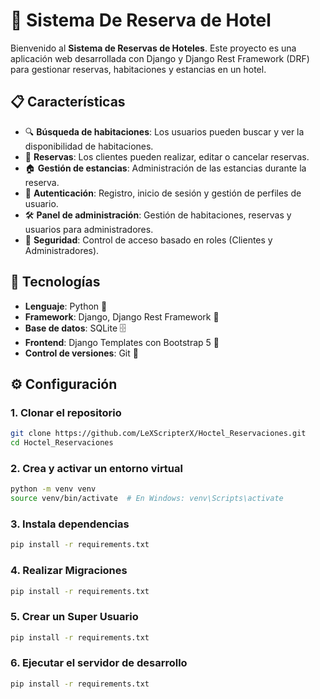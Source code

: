 # 🏨 Sistema De Reserva de Hotel

Bienvenido al **Sistema de Reservas de Hoteles**. Este proyecto es una aplicación web desarrollada con Django y Django Rest Framework (DRF) para gestionar reservas, habitaciones y estancias en un hotel.

## 📋 Características

- 🔍 **Búsqueda de habitaciones**: Los usuarios pueden buscar y ver la disponibilidad de habitaciones.
- 📅 **Reservas**: Los clientes pueden realizar, editar o cancelar reservas.
- 🏠 **Gestión de estancias**: Administración de las estancias durante la reserva.
- 👤 **Autenticación**: Registro, inicio de sesión y gestión de perfiles de usuario.
- 🛠 **Panel de administración**: Gestión de habitaciones, reservas y usuarios para administradores.
- 🔐 **Seguridad**: Control de acceso basado en roles (Clientes y Administradores).

## 🚀 Tecnologías

- **Lenguaje**: Python 🐍
- **Framework**: Django, Django Rest Framework 🧰
- **Base de datos**: SQLite 🗄️
- **Frontend**: Django Templates con Bootstrap 5 🎨
- **Control de versiones**: Git 📂

## ⚙️ Configuración

### 1. Clonar el repositorio

```bash
git clone https://github.com/LeXScripterX/Hoctel_Reservaciones.git
cd Hoctel_Reservaciones
```

### 2. Crea y activar un entorno virtual

```bash
python -m venv venv
source venv/bin/activate  # En Windows: venv\Scripts\activate
```

### 3. Instala dependencias
```bash
pip install -r requirements.txt
```

### 4. Realizar Migraciones
```bash
pip install -r requirements.txt
```

### 5. Crear un Super Usuario
```bash
pip install -r requirements.txt
```

### 6. Ejecutar el servidor de desarrollo
```bash
pip install -r requirements.txt
```
